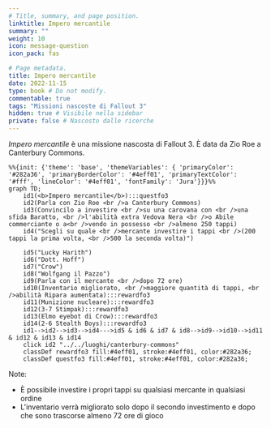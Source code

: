 ```yaml
---
# Title, summary, and page position.
linktitle: Impero mercantile
summary: ""
weight: 10
icon: message-question
icon_pack: fas

# Page metadata.
title: Impero mercantile
date: 2022-11-15
type: book # Do not modify.
commentable: true
tags: "Missioni nascoste di Fallout 3"
hidden: true # Visibile nella sidebar
private: false # Nascosto dalle ricerche
---
```


*Impero mercantile* è una missione nascosta di Fallout 3. È data da Zio Roe a Canterbury Commons.



```mermaid
%%{init: {'theme': 'base', 'themeVariables': { 'primaryColor': '#282a36', 'primaryBorderColor': '#4eff01', 'primaryTextColor': '#fff', 'lineColor': '#4eff01', 'fontFamily': 'Jura'}}}%%
graph TD;
    id1(<b>Impero mercantile</b>):::questfo3
    id2(Parla con Zio Roe <br />a Canterbury Commons)
    id3(Convincilo a investire <br />su una carovana con <br />una sfida Baratto, <br />l'abilità extra Vedova Nera <br />o Abile commerciante o a<br />vendo in possesso <br />almeno 250 tappi)
    id4("Scegli su quale <br />mercante investire i tappi <br />(200 tappi la prima volta, <br />500 la seconda volta)")

    id5("Lucky Harith")
    id6("Dott. Hoff")
    id7("Crow") 
    id8("Wolfgang il Pazzo")
    id9(Parla con il mercante <br />dopo 72 ore)
    id10(Inventario migliorato, <br />maggiore quantità di tappi, <br />abilità Ripara aumentata):::rewardfo3
    id11(Munizione nucleare):::rewardfo3
    id12(3-7 Stimpak):::rewardfo3
    id13(Elmo eyebot di Crow):::rewardfo3 
    id14(2-6 Stealth Boys):::rewardfo3
    id1-->id2-->id3-->id4--->id5 & id6 & id7 & id8-->id9-->id10-->id11 & id12 & id13 & id14
    click id2 "../../luoghi/canterbury-commons"
    classDef rewardfo3 fill:#4eff01, stroke:#4eff01, color:#282a36;
    classDef questfo3 fill:#4eff01, stroke:#4eff01, color:#282a36;
```

Note:
- È possibile investire i propri tappi su qualsiasi mercante in qualsiasi ordine
- L'inventario verrà migliorato solo dopo il secondo investimento e dopo che sono  trascorse almeno 72 ore di gioco